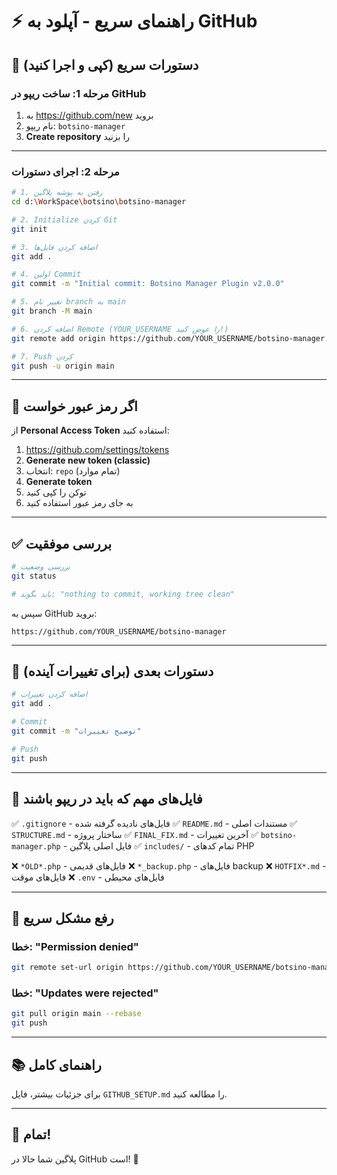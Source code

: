 # ⚡ راهنمای سریع - آپلود به GitHub

## 🚀 دستورات سریع (کپی و اجرا کنید)

### مرحله 1: ساخت ریپو در GitHub
1. به https://github.com/new بروید
2. نام ریپو: `botsino-manager`
3. **Create repository** را بزنید

---

### مرحله 2: اجرای دستورات

```bash
# 1. رفتن به پوشه پلاگین
cd d:\WorkSpace\botsino\botsino-manager

# 2. Initialize کردن Git
git init

# 3. اضافه کردن فایل‌ها
git add .

# 4. اولین Commit
git commit -m "Initial commit: Botsino Manager Plugin v2.0.0"

# 5. تغییر نام branch به main
git branch -M main

# 6. اضافه کردن Remote (YOUR_USERNAME را عوض کنید!)
git remote add origin https://github.com/YOUR_USERNAME/botsino-manager.git

# 7. Push کردن
git push -u origin main
```

---

## 🔑 اگر رمز عبور خواست

از **Personal Access Token** استفاده کنید:

1. https://github.com/settings/tokens
2. **Generate new token (classic)**
3. انتخاب: `repo` (تمام موارد)
4. **Generate token**
5. توکن را کپی کنید
6. به جای رمز عبور استفاده کنید

---

## ✅ بررسی موفقیت

```bash
# بررسی وضعیت
git status

# باید بگوید: "nothing to commit, working tree clean"
```

سپس به GitHub بروید:
```
https://github.com/YOUR_USERNAME/botsino-manager
```

---

## 📝 دستورات بعدی (برای تغییرات آینده)

```bash
# اضافه کردن تغییرات
git add .

# Commit
git commit -m "توضیح تغییرات"

# Push
git push
```

---

## 🎯 فایل‌های مهم که باید در ریپو باشند

✅ `.gitignore` - فایل‌های نادیده گرفته شده
✅ `README.md` - مستندات اصلی
✅ `STRUCTURE.md` - ساختار پروژه
✅ `FINAL_FIX.md` - آخرین تغییرات
✅ `botsino-manager.php` - فایل اصلی پلاگین
✅ `includes/` - تمام کدهای PHP

❌ `*OLD*.php` - فایل‌های قدیمی
❌ `*_backup.php` - فایل‌های backup
❌ `HOTFIX*.md` - فایل‌های موقت
❌ `.env` - فایل‌های محیطی

---

## 🐛 رفع مشکل سریع

### خطا: "Permission denied"
```bash
git remote set-url origin https://github.com/YOUR_USERNAME/botsino-manager.git
```

### خطا: "Updates were rejected"
```bash
git pull origin main --rebase
git push
```

---

## 📚 راهنمای کامل

برای جزئیات بیشتر، فایل `GITHUB_SETUP.md` را مطالعه کنید.

---

## 🎉 تمام!

پلاگین شما حالا در GitHub است! 🚀
